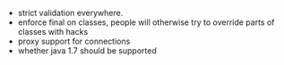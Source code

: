 - strict validation everywhere.
- enforce final on classes, people will otherwise try to override parts of classes with hacks
- proxy support for connections
- whether java 1.7 should be supported
